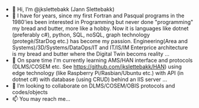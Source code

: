 - 👋 Hi, I’m @jkslettebakk (Jann Slettebakk)
- 👀 I have for years, since my first Fortran and Pasqual programs in the 1980'ies been interested in Programming but never done "programming" my bread and butter, more like a hobby. Now it is languages like dotnet (preferably c#), python, SQL, noSQL, graph technology (protegè/StarDog etc.) has become my passion. Engineering(Area and Systems)/3D/Systems/DataOps/IT and IT/IS/IM Enterprice architecture is my bread and butter where the Digital Twin becoms reality ...
- 🌱 On spare time I'm currently learning AMS/HAN interface and protocols (DLMS/COSEM etc. See https://github.com/jkslettebakk/HAN) using edge technology (like Raspberry Pi/Rasbian/Ubuntu etc.) with API (in dotnet c#) with database (using CRUD) behind an IIS server ...
- 💞️ I’m looking to collaborate on DLMS/COSEM/OBIS protocols and codes/objects
- 📫 You may reach me...

<!---
jkslettebakk/jkslettebakk is a ✨ special ✨ repository because its `README.md` (this file) appears on your GitHub profile.
You can click the Preview link to take a look at your changes.
--->
